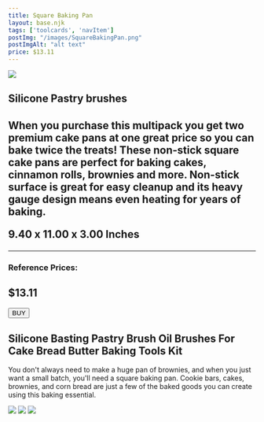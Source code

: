 ```yaml
---
title: Square Baking Pan
layout: base.njk
tags: ['toolcards', 'navItem']
postImg: "/images/SquareBakingPan.png"
postImgAlt: "alt text"
price: $13.11
---
```

<section class="tool_container">
       <img src ="/images/squarepan.jpeg">
      <div class="text">
        <h1>Silicone Pastry brushes<h1>
        <p>When you purchase this multipack you get two premium cake pans at one great price so you can bake twice the treats! These non-stick square cake pans are perfect for baking cakes, cinnamon rolls, brownies and more. Non-stick surface is great for easy cleanup and its heavy gauge design means even heating for years of baking.</p>
        <p>9.40 x 11.00 x 3.00 Inches</p>
        <!-- <p>•Suitable for baking, cooking, BBQ basting.</p> -->
        <!-- <p>•Can be used repeatedly.</p> -->
        <!-- <p>•Easy-to-clean and good temperature resistance.</p> -->
        <hr />
        <!--  need add colors in the checked css-->
        <span class="fa fa-star checked"></span>
        <span class="fa fa-star checked"></span>
        <span class="fa fa-star checked"></span>
        <span class="fa fa-star"></span>
        <span class="fa fa-star"></span>
       <h3>Reference Prices: <h2>$13.11</h2> </h3> 
        <form method="get" action="https://www.walmart.com/ip/Wilton-Perfect-Results-Premium-Non-Stick-Bakeware-8-Inch-Square-Cake-Pans-Multipack-of-2/352455329?irgwc=1&sourceid=imp_ST73ISS1%3AxyIR-B2Vz2IbyxVUkDzqT1tW3DCW"><button type ="submit">BUY</button></form>
      </div>
        </section>
    <!-- content-->
    <div class="toolbody">
        <div class="bodycontext">
         <h2>Silicone Basting Pastry Brush Oil Brushes For Cake Bread Butter Baking Tools Kit</h2>
         <p>You don't always need to make a huge pan of brownies, and when you just want a small batch, you'll need a square baking pan. Cookie bars, cakes, brownies, and corn bread are just a few of the baked goods you can create using this baking essential.</p>
        </div>
        <div class="bodyimg">
         <img src ="/images/tooldetail/square1.jpg">
          <img src ="/images/tooldetail/square2.jpg"> 
          <img src ="/images/tooldetail/square3.jpg"> 
        </div>
      </div>



